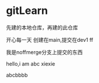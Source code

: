 # gitLearn
先建的本地仓库，再建的此仓库
 
开心每一天
创建在main,提交在dev1 
ff

我是noffmerge分支上提交的东西

hello,i am abc
xiexie


abcbbbb